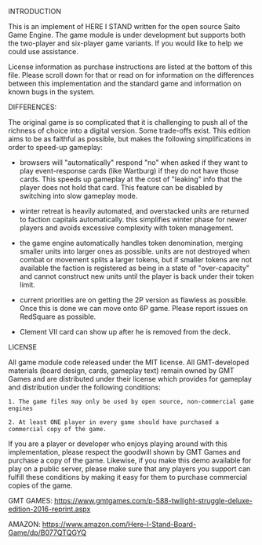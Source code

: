 INTRODUCTION

This is an implement of HERE I STAND written for the open source Saito Game 
Engine. The game module is under development but supports both the two-player 
and six-player game variants. If you would like to help we could use assistance.

License information as purchase instructions are listed at the bottom of this
file. Please scroll down for that or read on for information on the differences
between this implementation and the standard game and information on known bugs
in the system.


DIFFERENCES:

The original game is so complicated that it is challenging to push all of the 
richness of choice into a digital version. Some trade-offs exist. This edition
aims to be as faithful as possible, but makes the following simplifications in
order to speed-up gameplay:

 - browsers will "automatically" respond "no" when asked if they want to play 
   event-response cards (like Wartburg) if they do not have those cards. This 
   speeds up gameplay at the cost of "leaking" info that the player does not
   hold that card. This feature can be disabled by switching into slow gameplay
   mode.

 - winter retreat is heavily automated, and overstacked units are returned to 
   faction capitals automatically. this simplifies winter phase for newer 
   players and avoids excessive complexity with token management.

 - the game engine automatically handles token denomination, merging smaller 
   units into larger ones as possible. units are not destroyed when combat 
   or movement splits a larger tokens, but if smaller tokens are not available
   the faction is registered as being in a state of "over-capacity" and cannot
   construct new units until the player is back under their token limit. 

 - current priorities are on getting the 2P version as flawless as possible. Once
   this is done we can move onto 6P game. Please report issues on RedSquare as
   possible.

 - Clement VII card can show up after he is removed from the deck.




LICENSE

All game module code released under the MIT license. All GMT-developed materials 
(board design, cards, gameplay text) remain owned by GMT Games and are distributed 
under their license which provides for gameplay and distribution under the 
following conditions:

    1. The game files may only be used by open source, non-commercial game engines

    2. At least ONE player in every game should have purchased a commercial copy of the game.

If you are a player or developer who enjoys playing around with this implementation, 
please respect the goodwill shown by GMT Games and purchase a copy of the game. 
Likewise, if you make this demo available for play on a public server, please make 
sure that any players you support can fulfill these conditions by making it easy for 
them to purchase commercial copies of the game.

GMT GAMES:
https://www.gmtgames.com/p-588-twilight-struggle-deluxe-edition-2016-reprint.aspx

AMAZON:
https://www.amazon.com/Here-I-Stand-Board-Game/dp/B077QTQGYQ




